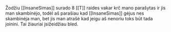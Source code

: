 Žodžiu [[InsaneSimas]] surado 8 [[T]] raides vakar krč mano parašytas ir jis man skambinėjo, todėl aš parašiau kad [[InsaneSimas]] gėjus nes skambinėja man, bet jis man atrašė kad jeigu aš nenoriu toks būt tada joinini. Tai žiauriai įsižeidžiau bled.